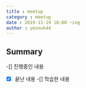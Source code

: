 ```yaml
---
title : meetup
category : meetup
date : 2019-11-19 18:00 ~ing
author : yeonuk44
---
```


## Summary

-[] 진행중인 내용
-[x] 끝난 내용
-[] 학습한 내용
